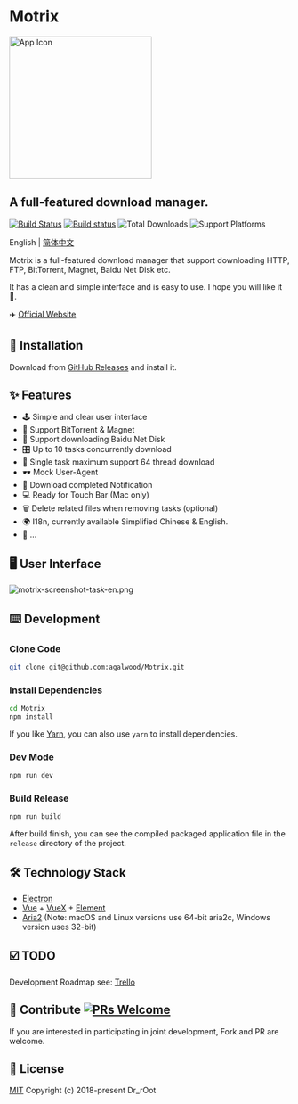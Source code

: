 # Motrix

<a href="https://motrix.app">
  <img src="https://cdn.nlark.com/yuque/0/2018/png/129147/1543735425232-a5d2c99f-d788-43e4-9781-558ff6d21027.png" width="256" alt="App Icon" />
</a>

## A full-featured download manager.
[![Build Status](https://travis-ci.org/agalwood/Motrix.svg?branch=master)](https://travis-ci.org/agalwood/Motrix) [![Build status](https://ci.appveyor.com/api/projects/status/l11d5h05xwwcvoux/branch/master?svg=true)](https://ci.appveyor.com/project/agalwood/motrix/branch/master) ![Total Downloads](https://img.shields.io/github/downloads/agalwood/Motrix/total.svg) ![Support Platforms](https://camo.githubusercontent.com/a50c47295f350646d08f2e1ccd797ceca3840e52/68747470733a2f2f696d672e736869656c64732e696f2f62616467652f706c6174666f726d2d6d61634f5325323025374325323057696e646f77732532302537432532304c696e75782d6c69676874677265792e737667)

English | [简体中文](./README-CN.md)

Motrix is a full-featured download manager that support downloading HTTP, FTP, BitTorrent, Magnet, Baidu Net Disk etc.

It has a clean and simple interface and is easy to use. I hope you will like it 👻.

✈️ [Official Website](https://motrix.app)

## 💽 Installation
Download from [GitHub Releases](https://github.com/agalwood/Motrix/releases) and install it.

## ✨ Features
- 🕹 Simple and clear user interface
- 🧲 Support BitTorrent & Magnet
- 🤫 Support downloading Baidu Net Disk
- 🎛 Up to 10 tasks concurrently download
- 🚀 Single task maximum support 64 thread download
- 🕶 Mock User-Agent
- 🔔 Download completed Notification
- 💻 Ready for Touch Bar (Mac only)
- 🗑 Delete related files when removing tasks (optional)
- 🌍 I18n, currently available Simplified Chinese & English.
- 🎏 ...

## 🖥 User Interface
![motrix-screenshot-task-en.png](https://cdn.nlark.com/yuque/0/2019/png/129147/1548251350313-73aa0d60-ee31-4405-bdb9-1793e3fd46ef.png)

## ⌨️ Development

### Clone Code
```bash
git clone git@github.com:agalwood/Motrix.git
```

### Install Dependencies
```bash
cd Motrix
npm install
```
If you like [Yarn](https://yarnpkg.com/), you can also use `yarn` to install dependencies.

### Dev Mode
```bash
npm run dev
```

### Build Release
```bash
npm run build
```
After build finish, you can see the compiled packaged application file in the `release` directory of the project.

## 🛠 Technology Stack
- [Electron](https://electronjs.org/)
- [Vue](https://vuejs.org/) + [VueX](https://vuex.vuejs.org/) + [Element](https://element.eleme.io)
- [Aria2](https://aria2.github.io/) (Note: macOS and Linux versions use 64-bit aria2c, Windows version uses 32-bit)

## ☑️ TODO
Development Roadmap see: [Trello](https://trello.com/b/qNUzA0bv/motrix)

## 🤝 Contribute [![PRs Welcome](https://img.shields.io/badge/PRs-welcome-brightgreen.svg?style=flat-square)](http://makeapullrequest.com)
If you are interested in participating in joint development, Fork and PR are welcome.

## 📜 License
[MIT](https://opensource.org/licenses/MIT) Copyright (c) 2018-present Dr_rOot
